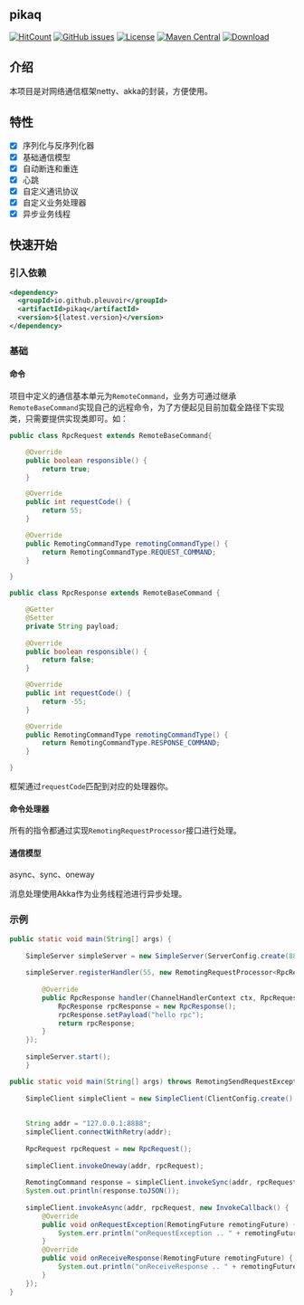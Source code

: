 ## pikaq

[![HitCount](http://hits.dwyl.io/pleuvoir/pikaq.svg)](http://hits.dwyl.io/pleuvoir/pikaq) 
[![GitHub issues](https://img.shields.io/github/issues/pleuvoir/pikaq.svg)](https://github.com/pleuvoir/pikaq/issues)
[![License](https://img.shields.io/badge/License-Apache%202.0-blue.svg?label=license)](https://github.com/pleuvoir/pikaq/blob/master/LICENSE)
[![Maven Central](https://img.shields.io/maven-central/v/io.github.pleuvoir/pikaq.svg?label=maven%20central)](https://oss.sonatype.org/#nexus-search;quick~pikaq)
[![Download](https://img.shields.io/badge/downloads-master-green.svg)](https://codeload.github.com/pleuvoir/pikaq/zip/master)

## 介绍

本项目是对网络通信框架netty、akka的封装，方便使用。

## 特性

- [x] 序列化与反序列化器
- [x] 基础通信模型
- [x] 自动断连和重连
- [x] 心跳
- [x] 自定义通讯协议
- [x] 自定义业务处理器
- [x] 异步业务线程

## 快速开始

### 引入依赖


```xml
<dependency>
  <groupId>io.github.pleuvoir</groupId>
  <artifactId>pikaq</artifactId>
  <version>${latest.version}</version>
</dependency>
```

### 基础

#### 命令

项目中定义的通信基本单元为`RemoteCommand`，业务方可通过继承`RemoteBaseCommand`实现自己的远程命令，为了方便起见目前加载全路径下实现类，只需要提供实现类即可。如：

```java
public class RpcRequest extends RemoteBaseCommand{

	@Override
	public boolean responsible() {
		return true;
	}

	@Override
	public int requestCode() {
		return 55;
	}

	@Override
	public RemotingCommandType remotingCommandType() {
		return RemotingCommandType.REQUEST_COMMAND;
	}

}
```

```java
public class RpcResponse extends RemoteBaseCommand {

	@Getter
	@Setter
	private String payload;
	
	@Override
	public boolean responsible() {
		return false;
	}

	@Override
	public int requestCode() {
		return -55;
	}

	@Override
	public RemotingCommandType remotingCommandType() {
		return RemotingCommandType.RESPONSE_COMMAND;
	}

}
```


框架通过`requestCode`匹配到对应的处理器你。

#### 命令处理器

所有的指令都通过实现`RemotingRequestProcessor`接口进行处理。


#### 通信模型

async、sync、oneway

消息处理使用Akka作为业务线程池进行异步处理。

### 示例

```java
public static void main(String[] args) {
		
	SimpleServer simpleServer = new SimpleServer(ServerConfig.create(8888));
	
	simpleServer.registerHandler(55, new RemotingRequestProcessor<RpcRequest, RpcResponse>() {
	
		@Override
		public RpcResponse handler(ChannelHandlerContext ctx, RpcRequest request) {
			RpcResponse rpcResponse = new RpcResponse();
			rpcResponse.setPayload("hello rpc");
			return rpcResponse;
		}
	});
	
	simpleServer.start();
	}
```


```java
public static void main(String[] args) throws RemotingSendRequestException, RemotingTimeoutException {
		
	SimpleClient simpleClient = new SimpleClient(ClientConfig.create().build());
	
	
	String addr = "127.0.0.1:8888";
	simpleClient.connectWithRetry(addr);
	
	RpcRequest rpcRequest = new RpcRequest();
	
	simpleClient.invokeOneway(addr, rpcRequest);
	
	RemotingCommand response = simpleClient.invokeSync(addr, rpcRequest, 1000);
	System.out.println(response.toJSON());
	
	simpleClient.invokeAsync(addr, rpcRequest, new InvokeCallback() {
		@Override
		public void onRequestException(RemotingFuture remotingFuture) {
			System.err.println("onRequestException .. " + remotingFuture.getBeginTimestamp());
		}
		@Override
		public void onReceiveResponse(RemotingFuture remotingFuture) {
			System.out.println("onReceiveResponse .. " + remotingFuture.getResponseCommand());
		}
	});
}

```
